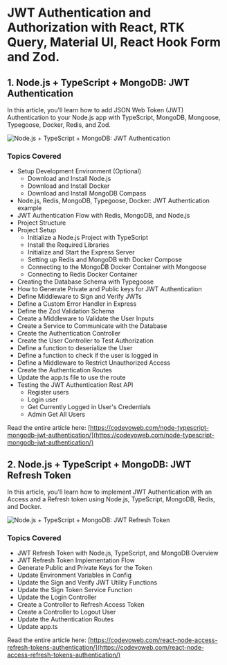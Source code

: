 # JWT Authentication and Authorization with React, RTK Query, Material UI, React Hook Form and Zod.

## 1. Node.js + TypeScript + MongoDB: JWT Authentication

In this article, you'll learn how to add JSON Web Token (JWT) Authentication to your Node.js app with TypeScript, MongoDB, Mongoose, Typegoose, Docker, Redis, and Zod.

![Node.js + TypeScript + MongoDB: JWT Authentication](https://codevoweb.com/wp-content/uploads/2022/04/Node.js-TypeScript-MongoDB-JWT-Authentication.webp)

### Topics Covered

- Setup Development Environment (Optional)
  - Download and Install Node.js
  - Download and Install Docker
  - Download and Install MongoDB Compass
- Node.js, Redis, MongoDB, Typegoose, Docker: JWT Authentication example
- JWT Authentication Flow with Redis, MongoDB, and Node.js
- Project Structure
- Project Setup
  - Initialize a Node.js Project with TypeScript
  - Install the Required Libraries
  - Initialize and Start the Express Server
  - Setting up Redis and MongoDB with Docker Compose
  - Connecting to the MongoDB Docker Container with Mongoose
  - Connecting to Redis Docker Container
- Creating the Database Schema with Typegoose
- How to Generate Private and Public keys for JWT Authentication
- Define Middleware to Sign and Verify JWTs
- Define a Custom Error Handler in Express
- Define the Zod Validation Schema
- Create a Middleware to Validate the User Inputs
- Create a Service to Communicate with the Database
- Create the Authentication Controller
- Create the User Controller to Test Authorization
- Define a function to deserialize the User
- Define a function to check if the user is logged in
- Define a Middleware to Restrict Unauthorized Access
- Create the Authentication Routes
- Update the app.ts file to use the route
- Testing the JWT Authentication Rest API
  - Register users
  - Login user
  - Get Currently Logged in User's Credentials
  - Admin Get All Users

Read the entire article here: [https://codevoweb.com/node-typescript-mongodb-jwt-authentication/](https://codevoweb.com/node-typescript-mongodb-jwt-authentication/)

## 2. Node.js + TypeScript + MongoDB: JWT Refresh Token

In this article, you'll learn how to implement JWT Authentication with an Access and a Refresh token using Node.js, TypeScript, MongoDB, Redis, and Docker.

![Node.js + TypeScript + MongoDB: JWT Refresh Token](https://codevoweb.com/wp-content/uploads/2022/04/Node.js-TypeScript-MongoDB-JWT-Refresh-Token.webp)

### Topics Covered

- JWT Refresh Token with Node.js, TypeScript, and MongoDB Overview
- JWT Refresh Token Implementation Flow
- Generate Public and Private Keys for the Token
- Update Environment Variables in Config
- Update the Sign and Verify JWT Utility Functions
- Update the Sign Token Service Function
- Update the Login Controller
- Create a Controller to Refresh Access Token
- Create a Controller to Logout User
- Update the Authentication Routes
- Update app.ts

Read the entire article here: [https://codevoweb.com/react-node-access-refresh-tokens-authentication/](https://codevoweb.com/react-node-access-refresh-tokens-authentication/)
